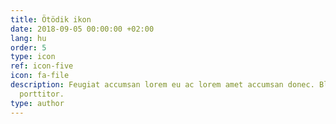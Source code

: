 ```yaml
---
title: Ötödik ikon
date: 2018-09-05 00:00:00 +02:00
lang: hu
order: 5
type: icon
ref: icon-five
icon: fa-file
description: Feugiat accumsan lorem eu ac lorem amet accumsan donec. Blandit orci
  porttitor.
type: author
---
```

